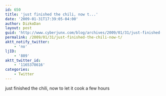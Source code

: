 ```yaml
---
id: 650
title: 'just finished the chili, now t...'
date: '2009-01-31T17:39:05-04:00'
author: DizkoDan
layout: post
guid: 'http://www.cyberjunx.com/blog/archives/2009/01/31/just-finished-the-chili-now-t/'
permalink: /2009/01/31/just-finished-the-chili-now-t/
aktt_notify_twitter:
    - 'no'
ljID:
    - '809'
aktt_twitter_id:
    - '1165378616'
categories:
    - Twitter
---
```


just finished the chili, now to let it cook a few hours